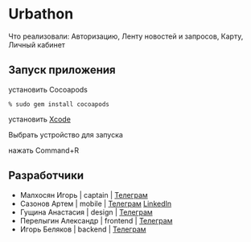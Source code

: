 # Urbathon
Что реализовали:
Авторизацию,
Ленту новостей и запросов,
Карту,
Личный кабинет

## Запуск приложения
установить Cocoapods
```
% sudo gem install cocoapods
```
установить [Xcode](https://developer.apple.com/services-account/download?path=/Developer_Tools/Xcode_15/Xcode_15.xip)

Выбрать устройство для запуска

нажать Command+R

## Разработчики

- Малхосян Игорь | captain | [Телеграм](https://t.me/iVengo84)
- Сазонов Артем | mobile | [Телеграм](https://t.me/Drygan) [LinkedIn](https://www.linkedin.com/in/sazonov-artem/)
- Гущина Анастасия | design | [Телеграм](https://t.me/sowactei)
- Перелыгин Александр | frontend | [Телеграм](https://t.me/rabbit_666)
- Игорь Беляков | backend | [Телеграм](https://t.me/igorurr)

